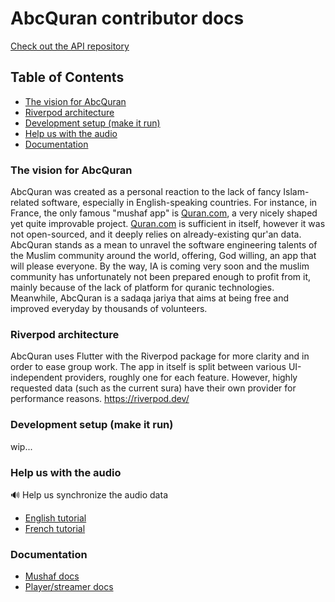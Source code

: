 # AbcQuran contributor docs

[Check out the API repository](https://github.com/jomtek/AbcQuran-API)

## Table of Contents

- [The vision for AbcQuran](#vision)
- [Riverpod architecture](#riverpod)
- [Development setup (make it run)](#setup)
- [Help us with the audio](#sync)
- [Documentation](#docs)

### The vision for AbcQuran <a name="vision"></a>

AbcQuran was created as a personal reaction to the lack of fancy Islam-related software, especially in English-speaking countries. For instance, in France, the only famous "mushaf app" is [Quran.com](https://quran.com), a very nicely shaped yet quite improvable project. [Quran.com](https://quran.com) is sufficient in itself, however it was not open-sourced, and it deeply relies on already-existing qur'an data.<br>
AbcQuran stands as a mean to unravel the software engineering talents of the Muslim community around the world, offering, God willing, an app that will please everyone. By the way, IA is coming very soon and the muslim community has unfortunately not been prepared enough to profit from it, mainly because of the lack of  platform for quranic technologies.<br>
Meanwhile, AbcQuran is a sadaqa jariya that aims at being free and improved everyday by thousands of volunteers.


### Riverpod architecture <a name="riverpod"></a>

AbcQuran uses Flutter with the Riverpod package for more clarity and in order to ease group work.
The app in itself is split between various UI-independent providers, roughly one for each feature. However, highly requested data (such as the current sura) have their own provider for performance reasons.
https://riverpod.dev/


### Development setup (make it run) <a name="setup"></a>
wip...


### Help us with the audio<a name="sync"></a>
🔊 Help us synchronize the audio data
- [English tutorial](https://www.youtube.com/watch?v=CL2cN2zhCm0)
- [French tutorial](https://www.youtube.com/watch?v=p4eLZa9lC0M)


### Documentation <a name="docs"></a>
- [Mushaf docs](lib/services/quran/README.md)
- [Player/streamer docs](lib/providers/player/README.md)
